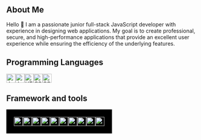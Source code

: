 ## About Me
Hello 👋
I am a passionate junior full-stack JavaScript developer with experience in designing web applications.
My goal is to create professional, secure, and high-performance applications that provide an excellent user experience while ensuring the efficiency of the underlying features.

## Programming Languages
<img src="https://img.icons8.com/color/48/000000/javascript.png" alt="JavaScript" height="24" /><img src="https://img.icons8.com/color/48/000000/java-coffee-cup-logo.png" alt="Java" height="24" /><img src="https://img.icons8.com/color/48/000000/html-5.png" alt="HTML" height="24" /><img src="https://img.icons8.com/color/48/000000/css3.png" alt="CSS" height="24" /><img src="https://img.icons8.com/color/48/000000/sql.png" alt="SQL" height="24" />


## Framework and tools
<div style="background-color: #000; padding: 20px; display: inline-block; text-align: left;">

  <!-- Section des badges -->
<div style="display: flex; flex-wrap: wrap;">
  <img src="https://img.shields.io/badge/Git-333333?&style=for-the-badge&logo=git&logoColor=red" alt="Git" style="height: 24px;" />
  <img src="https://img.shields.io/badge/Markdown-000000?style=for-the-badge&logo=markdown&logoColor=white" alt="Markdown" style="height: 24px;" />
  <img src="https://img.shields.io/badge/Express.js-404D59?style=for-the-badge" alt="Express.js" style="height: 24px;" />
  <img src="https://img.shields.io/badge/Spring%20Boot-6DB33F?style=for-the-badge&logo=spring-boot&logoColor=white" alt="Spring Boot" style="height: 24px;" />
  <img src="https://img.shields.io/badge/Vue.js-35495E?style=for-the-badge&logo=vue.js&logoColor=4FC08D" alt="Vue.js" style="height: 24px;" />
  <img src="https://img.shields.io/badge/Bootstrap-563D7C?style=for-the-badge&logo=bootstrap&logoColor=white" alt="Bootstrap" style="height: 24px;" />
  <img src="https://img.shields.io/badge/MongoDB-4EA94B?style=for-the-badge&logo=mongodb&logoColor=white" alt="MongoDB" style="height: 24px;" />
  <img src="https://img.shields.io/badge/MySQL-00758F?style=for-the-badge&logo=mysql&logoColor=white" alt="MySQL" style="height: 24px;" />
  <img src="https://img.shields.io/badge/PostgreSQL-316192?style=for-the-badge&logo=postgresql&logoColor=white" alt="PostgreSQL" style="height: 24px;" />
  <img src="https://img.shields.io/badge/Docker-2496ED?style=for-the-badge&logo=docker&logoColor=white" alt="Docker" style="height: 24px;" />
</div>






